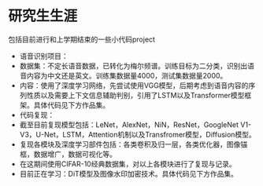 # 研究生生涯
 包括目前进行和上学期结束的一些小代码project
 -  语音识别项目：
   - 数据集：不定长语音数据，已转化为梅尔频谱。训练目标为二分类，识别出语音内容为中文还是英文。训练集数据量4000，测试集数据量2000。
   - 内容：使用了深度学习网络，先尝试使用VGG模型，后期考虑到语音内容的序列性质以及需要上下文信息辅助判别，引用了LSTM以及Transformer模型框架。具体代码见下方作品集。
 -  代码复现：
   - 截至目前复现模型包括：LeNet，AlexNet，NiN，ResNet，GoogleNet V1-V3，U-Net，LSTM，Attention机制以及Transfromer模型，Diffusion模型。
   - 复现各模块及深度学习部件包括：各类卷积及归一层，各类优化器，图像锚框，数据增广，数据可视化等。
   - 在这期间使用CIFAR-10经典数据集，对以上各模块进行了复现与记录。
   - 目前正在学习：DiT模型及图像水印加密技术。具体代码见下方作品集。
